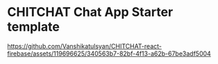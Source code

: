 # CHITCHAT Chat App Starter template
https://github.com/Vanshikatulsyan/CHITCHAT-react-firebase/assets/119696625/340563b7-82bf-4f13-a62b-67be3adf5004

